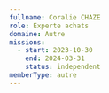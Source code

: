 ```yaml
---
fullname: Coralie CHAZE
role: Experte achats
domaine: Autre
missions:
  - start: 2023-10-30
    end: 2024-03-31
    status: independent
memberType: autre
---
```


